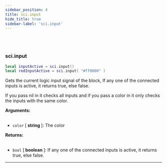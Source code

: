```yaml
---
sidebar_position: 4
title: sci.input
hide_title: true
sidebar-label: 'sci.input'
---
```


<br></br>

### sci.input

```lua
local inputActive = sci.input()
local redInputActive = sci.input( "#ff0000" )
```

Gets the current logic input signal of the block, If any one of the connected inputs is active, it returns true, else false.

If you pass nil in it checks all inputs and if you pass a color in it only checks the inputs with the same color.

<strong>Arguments:</strong> <br></br>

- <code>color</code> [<strong> string </strong>]: The color

<strong>Returns:</strong> <br></br>

- <code>bool</code> [<strong> boolean </strong>]: If any one of the connected inputs is active, it returns true, else false.
---

